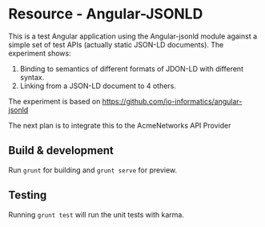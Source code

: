 # Resource -  Angular-JSONLD

This is a test Angular application using the Angular-jsonld module against a simple set of test APIs (actually static JSON-LD documents).
The experiment shows:

1. Binding to semantics of different formats of JDON-LD with different syntax.
2. Linking from a JSON-LD document to 4 others.


The experiment is based on https://github.com/io-informatics/angular-jsonld


The next plan is to integrate this to the AcmeNetworks API Provider




## Build & development

Run `grunt` for building and `grunt serve` for preview.

## Testing

Running `grunt test` will run the unit tests with karma.
